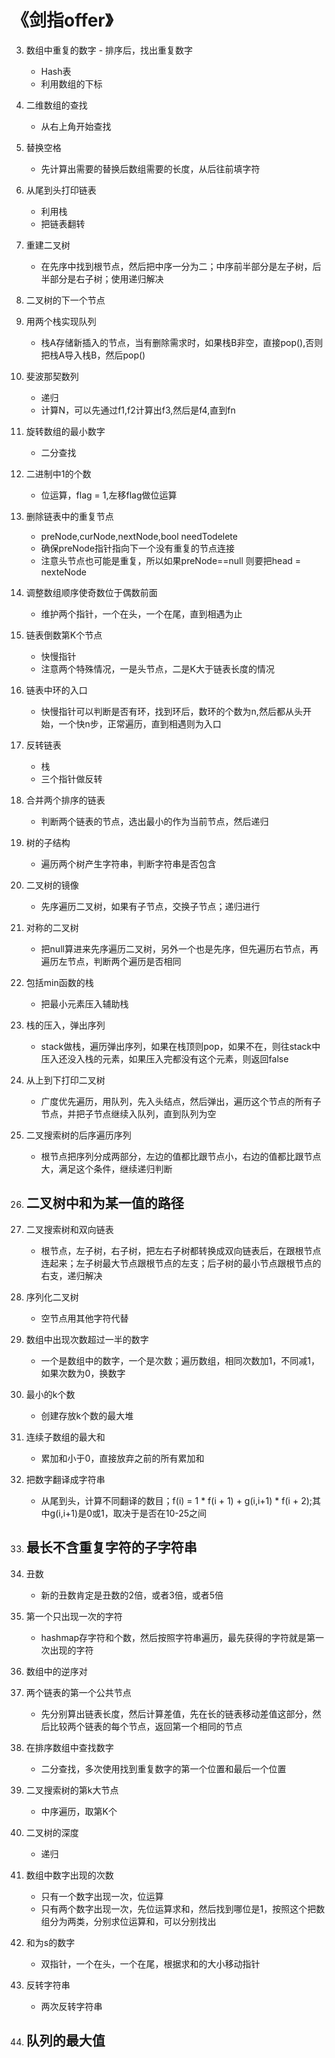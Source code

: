 # 《剑指offer》

3. 数组中重复的数字
        - 排序后，找出重复数字
	- Hash表
	- 利用数组的下标

4. 二维数组的查找
	- 从右上角开始查找

5. 替换空格
	- 先计算出需要的替换后数组需要的长度，从后往前填字符

6. 从尾到头打印链表
	- 利用栈
	- 把链表翻转

7. 重建二叉树
	- 在先序中找到根节点，然后把中序一分为二；中序前半部分是左子树，后半部分是右子树；使用递归解决

8. 二叉树的下一个节点

9. 用两个栈实现队列
	- 栈A存储新插入的节点，当有删除需求时，如果栈B非空，直接pop(),否则把栈A导入栈B，然后pop()

10. 斐波那契数列
	- 递归
	- 计算N，可以先通过f1,f2计算出f3,然后是f4,直到fn

11. 旋转数组的最小数字
	- 二分查找

15. 二进制中1的个数
	- 位运算，flag = 1,左移flag做位运算

18. 删除链表中的重复节点
	- preNode,curNode,nextNode,bool needTodelete
	- 确保preNode指针指向下一个没有重复的节点连接
	- 注意头节点也可能是重复，所以如果preNode==null 则要把head = nexteNode

21. 调整数组顺序使奇数位于偶数前面
	- 维护两个指针，一个在头，一个在尾，直到相遇为止

22. 链表倒数第K个节点
	- 快慢指针
	- 注意两个特殊情况，一是头节点，二是K大于链表长度的情况

23. 链表中环的入口
	- 快慢指针可以判断是否有环，找到环后，数环的个数为n,然后都从头开始，一个快n步，正常遍历，直到相遇则为入口

24. 反转链表
	- 栈
	- 三个指针做反转

25. 合并两个排序的链表
	- 判断两个链表的节点，选出最小的作为当前节点，然后递归

26. 树的子结构
	- 遍历两个树产生字符串，判断字符串是否包含

27. 二叉树的镜像
	- 先序遍历二叉树，如果有子节点，交换子节点；递归进行

28. 对称的二叉树
	- 把null算进来先序遍历二叉树，另外一个也是先序，但先遍历右节点，再遍历左节点，判断两个遍历是否相同

30. 包括min函数的栈
	- 把最小元素压入辅助栈

31. 栈的压入，弹出序列
	- stack做栈，遍历弹出序列，如果在栈顶则pop，如果不在，则往stack中压入还没入栈的元素，如果压入完都没有这个元素，则返回false

32. 从上到下打印二叉树
	- 广度优先遍历，用队列，先入头结点，然后弹出，遍历这个节点的所有子节点，并把子节点继续入队列，直到队列为空

33. 二叉搜索树的后序遍历序列
	- 根节点把序列分成两部分，左边的值都比跟节点小，右边的值都比跟节点大，满足这个条件，继续递归判断

34. 二叉树中和为某一值的路径
	- 

36. 二叉搜索树和双向链表
	- 根节点，左子树，右子树，把左右子树都转换成双向链表后，在跟根节点连起来；左子树最大节点跟根节点的左支；后子树的最小节点跟根节点的右支，递归解决

37. 序列化二叉树
	- 空节点用其他字符代替

39. 数组中出现次数超过一半的数字
	- 一个是数组中的数字，一个是次数；遍历数组，相同次数加1，不同减1，如果次数为0，换数字

40. 最小的k个数
	- 创建存放k个数的最大堆

42. 连续子数组的最大和
	- 累加和小于0，直接放弃之前的所有累加和

46. 把数字翻译成字符串
	- 从尾到头，计算不同翻译的数目；f(i) = 1 * f(i + 1) + g(i,i+1) * f(i + 2);其中g(i,i+1)是0或1，取决于是否在10-25之间

48. 最长不含重复字符的子字符串
	- 

49. 丑数
	- 新的丑数肯定是丑数的2倍，或者3倍，或者5倍

50. 第一个只出现一次的字符
	- hashmap存字符和个数，然后按照字符串遍历，最先获得的字符就是第一次出现的字符

51. 数组中的逆序对

52. 两个链表的第一个公共节点
	- 先分别算出链表长度，然后计算差值，先在长的链表移动差值这部分，然后比较两个链表的每个节点，返回第一个相同的节点

53. 在排序数组中查找数字
	- 二分查找，多次使用找到重复数字的第一个位置和最后一个位置

54. 二叉搜索树的第k大节点
	- 中序遍历，取第K个

55. 二叉树的深度
	- 递归

56. 数组中数字出现的次数
	- 只有一个数字出现一次，位运算
	- 只有两个数字出现一次，先位运算求和，然后找到哪位是1，按照这个把数组分为两类，分别求位运算和，可以分别找出

57. 和为s的数字
	- 双指针，一个在头，一个在尾，根据求和的大小移动指针

58. 反转字符串
	- 两次反转字符串

59. 队列的最大值
	- 















	
